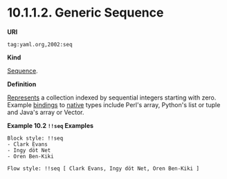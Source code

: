 # 10.1.1.2. Generic Sequence

**URI**

`tag:yaml.org,2002:seq`

**Kind**

[Sequence](https://yaml.org/spec/1.2.2/#sequence).

**Definition**

[Represents](https://yaml.org/spec/1.2.2/#representation-graph) a collection indexed by sequential integers starting with zero. Example [bindings](https://yaml.org/spec/1.2.2/#constructing-native-data-structures) to [native](https://yaml.org/spec/1.2.2/#representing-native-data-structures) types include Perl's array, Python's list or tuple and Java's array or Vector.

**Example 10.2 `!!seq` Examples**

```
Block style: !!seq
- Clark Evans
- Ingy döt Net
- Oren Ben-Kiki

Flow style: !!seq [ Clark Evans, Ingy döt Net, Oren Ben-Kiki ]
```